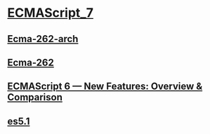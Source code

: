 # [ECMAScript_7](https://developer.mozilla.org/zh-CN/docs/Web/JavaScript/New_in_JavaScript/ECMAScript_7_support_in_Mozilla)


## [Ecma-262-arch](http://www.ecma-international.org/publications/standards/Ecma-262-arch.htm)

## [Ecma-262](http://www.ecma-international.org/publications/standards/Ecma-262.htm)

## [ECMAScript 6 — New Features: Overview & Comparison](http://es6-features.org/#Constants)

## [es5.1](http://yanhaijing.com/es5/#null)
